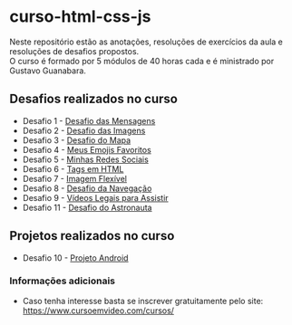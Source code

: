 # curso-html-css-js

Neste repositório estão as anotações, resoluções de exercícios da aula e resoluções de desafios propostos.  
O curso é formado por 5 módulos de 40 horas cada e é ministrado por Gustavo Guanabara.  

## Desafios realizados no curso

* Desafio 1 - [Desafio das Mensagens](https://joaosilvacruz.github.io/curso-html-css/desafios/d001/index.html)
* Desafio 2 - [Desafio das Imagens](https://joaosilvacruz.github.io/curso-html-css/desafios/d002/index.html)
* Desafio 3 - [Desafio do Mapa](https://joaosilvacruz.github.io/curso-html-css/desafios/d003/index.html)
* Desafio 4 - [Meus Emojis Favoritos](https://joaosilvacruz.github.io/curso-html-css/desafios/d004/index.html)
* Desafio 5 - [Minhas Redes Sociais](https://joaosilvacruz.github.io/curso-html-css/desafios/d005/index.html)
* Desafio 6 - [Tags em HTML](https://joaosilvacruz.github.io/curso-html-css/desafios/d006/index.html)
* Desafio 7 - [Imagem Flexível](https://joaosilvacruz.github.io/curso-html-css/desafios/d007/index.html)
* Desafio 8 - [Desafio da Navegação](https://joaosilvacruz.github.io/curso-html-css/desafios/d008/index.html)
* Desafio 9 - [Vídeos Legais para Assistir](https://joaosilvacruz.github.io/curso-html-css/desafios/d009/index.html)
* Desafio 11 - [Desafio do Astronauta](https://joaosilvacruz.github.io/curso-html-css/desafios/d011/index.html)

## Projetos realizados no curso

* Desafio 10 - [Projeto Android](https://joaosilvacruz.github.io/curso-html-css/desafios/d010/android.html)

### Informações adicionais

* Caso tenha interesse basta se inscrever gratuitamente pelo site: <https://www.cursoemvideo.com/cursos/>

